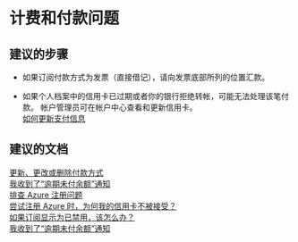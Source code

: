<properties
    pageTitle="billing and payment issues"
    description="计费和付款问题"
    service="azure-billing"
    resource="billing"
    authors="kasparks"
    displayOrder=""
    selfHelpType="generic"
    supportTopicIds="32454856"
    resourceTags=""
    productPesIds="15659"
    cloudEnvironments="public"
/>


# <a name="billing-and-payment-issues"></a>计费和付款问题

## <a name="recommended-steps"></a>**建议的步骤**

* 如果订阅付款方式为发票（直接借记），请向发票底部所列的位置汇款。

* 如果个人档案中的信用卡已过期或者你的银行拒绝转帐，可能无法处理该笔付款。 帐户管理员可在帐户中心查看和更新信用卡。<br>
[如何更新支付信息](https://docs.microsoft.com/azure/billing/billing-how-to-change-credit-card)

## <a name="recommended-documents"></a>**建议的文档**
[更新、更改或删除付款方式](https://docs.microsoft.com/azure/billing/billing-how-to-change-credit-card)<br>
[我收到了“逾期未付余额”通知](https://docs.microsoft.com/azure/billing/billing-azure-subscription-past-due-balance/)<br>
[排查 Azure 注册问题](https://docs.microsoft.com/azure/billing/billing-troubleshoot-azure-sign-up-issues/)<br>
[尝试注册 Azure 时，为何我的信用卡不被接受？](https://docs.microsoft.com/azure/billing/billing-credit-card-fails-during-azure-sign-up/)<br>
[如果订阅显示为已禁用，该怎么办？](https://docs.microsoft.com/azure/billing/billing-subscription-become-disable/)<br>
[我收到了“逾期未付余额”通知](https://docs.microsoft.com/azure/billing/billing-azure-subscription-past-due-balance/)<br>

